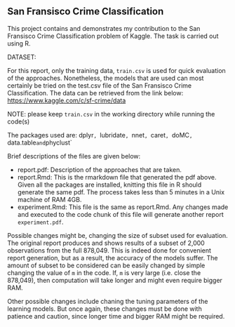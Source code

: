 ## San Fransisco Crime Classification

This project contains and demonstrates my contribution
to the San Fransisco Crime Classification problem of Kaggle.
The task is carried out using R.
   
DATASET:
        
For this report, only the training data, `train.csv` is used
for quick evaluation of the approaches.
Nonetheless, the models that are used can most certainly be tried
on the test.csv file of the San Fransisco Crime Classification.
The data can be retrieved from the link below:
https://www.kaggle.com/c/sf-crime/data
	
NOTE: please keep `train.csv` in the working directory
while running the code(s) 
  
The packages used are: dplyr`, `lubridate`,
`nnet`, `caret`, `doMC`, `data.table` and `phyclust`
    
Brief descriptions of the files are given below:
- report.pdf:
	Description of the approaches that are taken.
- report.Rmd:
        This is the rmarkdown file that generated the pdf above.
        Given all the packages are installed,
        knitting this file in R should generate the same pdf.
        The process takes less than 5 minutes in a Unix machine of RAM 4GB.
- experiment.Rmd:
This file is the same as report.Rmd.
Any changes made and executed to the code chunk of this file
will generate another report `experiment.pdf`.
    
Possible changes might be, changing the size of subset
used for evaluation.
The original report produces and shows results
of a subset of 2,000 observations from the full 878,049.
This is indeed done for convenient report generation,
but as a result, the accuracy of the models suffer.
The amount of subset to be considered can be easily changed
by simple changing the value of `m` in the code.
If, `m` is very large (i.e. close the 878,049),
then computation will take longer and
might even require bigger RAM.
    
Other possible changes include chaning the tuning parameters
of the learning models. But once again, these changes
must be done with patience and caution,
since longer time and bigger RAM might be required.

